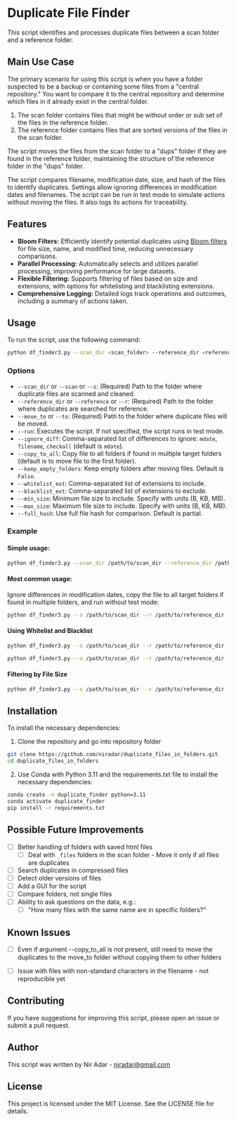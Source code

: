 # Duplicate File Finder

This script identifies and processes duplicate files between a scan folder and a reference folder.

## Main Use Case

The primary scenario for using this script is when you have a folder suspected to be a backup or containing some files from a "central repository." You want to compare it to the central repository and determine which files in it already exist in the central folder.
1. The scan folder contains files that might be without order or sub set of the files in the reference folder.
2. The reference folder contains files that are sorted versions of the files in the scan folder.

The script moves the files from the scan folder to a "dups" folder if they are found in the reference folder, maintaining the structure of the reference folder in the "dups" folder.

The script compares filename, modification date, size, and hash of the files to identify duplicates. Settings allow ignoring differences in modification dates and filenames. The script can be run in test mode to simulate actions without moving the files. It also logs its actions for traceability.


## Features

- **Bloom Filters:** Efficiently identify potential duplicates using [Bloom filters](https://en.wikipedia.org/wiki/Bloom_filter) for file size, name, and modified time, reducing unnecessary comparisons.
- **Parallel Processing:** Automatically selects and utilizes parallel processing, improving performance for large datasets.
- **Flexible Filtering:** Supports filtering of files based on size and extensions, with options for whitelisting and blacklisting extensions.
- **Comprehensive Logging:** Detailed logs track operations and outcomes, including a summary of actions taken.



## Usage

To run the script, use the following command:

```sh
python df_finder3.py --scan_dir <scan_folder> --reference_dir <reference_folder> --move_to <move_to_folder> [options]
```

### Options
- `--scan_dir` or `--scan` or `--s`: (Required) Path to the folder where duplicate files are scanned and cleaned.
- `--reference_dir` or `--reference` or `--r`: (Required) Path to the folder where duplicates are searched for reference.
- `--move_to` or `--to`: (Required) Path to the folder where duplicate files will be moved.
- `--run`: Executes the script. If not specified, the script runs in test mode.
- `--ignore_diff`: Comma-separated list of differences to ignore: `mdate`, `filename`, `checkall` (default is `mdate`).
- `--copy_to_all`: Copy file to all folders if found in multiple target folders (default is to move file to the first folder).
- `--keep_empty_folders`: Keep empty folders after moving files. Default is `False`.
- `--whitelist_ext`: Comma-separated list of extensions to include.
- `--blacklist_ext`: Comma-separated list of extensions to exclude.
- `--min_size`: Minimum file size to include. Specify with units (B, KB, MB).
- `--max_size`: Maximum file size to include. Specify with units (B, KB, MB).
- `--full_hash`: Use full file hash for comparison. Default is partial.

### Example

#### Simple usage:
```sh
python df_finder3.py --scan_dir /path/to/scan_dir --reference_dir /path/to/reference_dir --move_to /path/to/move_to --run
```
#### Most common usage:
Ignore differences in modification dates, copy the file to all target folders if found in multiple folders, and run without test mode:
```sh
python df_finder3.py --s /path/to/scan_dir --r /path/to/reference_dir --move_to /path/to/move_to --run --ignore_diff mdate --copy_to_all
```

#### Using Whitelist and Blacklist
```sh
python df_finder3.py --s /path/to/scan_dir --r /path/to/reference_dir --move_to /path/to/move_to --whitelist_ext jpg,png --run
```

```sh
python df_finder3.py --s /path/to/scan_dir --r /path/to/reference_dir --move_to /path/to/move_to --blacklist_ext tmp,log --run
```

#### Filtering by File Size
```sh
python df_finder3.py --s /path/to/scan_dir --r /path/to/reference_dir --move_to /path/to/move_to --min_size 1MB --max_size 100MB --run
```

## Installation

To install the necessary dependencies:

1. Clone the repository and go into repository folder
```sh
git clone https://github.com/niradar/duplicate_files_in_folders.git
cd duplicate_files_in_folders
```

2. Use Conda with Python 3.11 and the requirements.txt file to install the necessary dependencies:
```sh
conda create -n duplicate_finder python=3.11
conda activate duplicate_finder
pip install -r requirements.txt
```

## Possible Future Improvements
- [ ] Better handling of folders with saved html files
  - [ ] Deal with `_files` folders in the scan folder - Move it only if all files are duplicates
- [ ] Search duplicates in compressed files
- [ ] Detect older versions of files
- [ ] Add a GUI for the script
- [ ] Compare folders, not single files
- [ ] Ability to ask questions on the data, e.g.:
  - [ ] "How many files with the same name are in specific folders?"
## Known Issues
- [ ] Even if argument --copy_to_all is not present, still need to move the duplicates to the move_to folder without copying them to other folders
- [ ] Issue with files with non-standard characters in the filename - not reproducible yet


## Contributing
If you have suggestions for improving this script, please open an issue or submit a pull request.

## Author
This script was written by Nir Adar - [niradar@gmail.com](mailto:niradar@gmail.com)

## License
This project is licensed under the MIT License. See the LICENSE file for details.